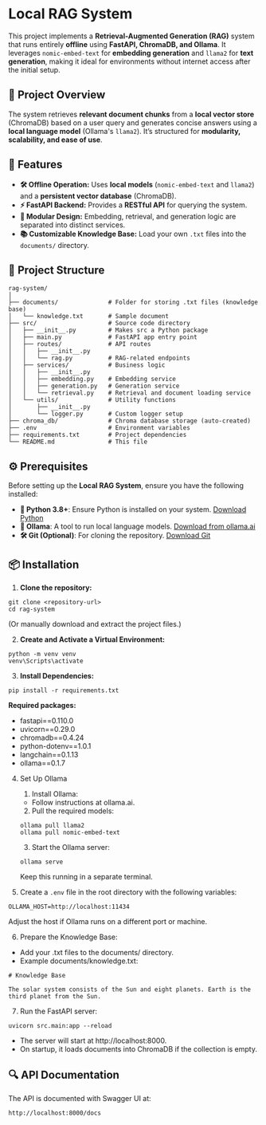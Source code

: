 # Local RAG System

This project implements a **Retrieval-Augmented Generation (RAG)** system that runs entirely **offline** using **FastAPI, ChromaDB, and Ollama**. It leverages `nomic-embed-text` for **embedding generation** and `llama2` for **text generation**, making it ideal for environments without internet access after the initial setup.

## 📌 Project Overview

The system retrieves **relevant document chunks** from a **local vector store** (ChromaDB) based on a user query and generates concise answers using a **local language model** (Ollama's `llama2`). It’s structured for **modularity, scalability, and ease of use**.

## 🚀 Features

- **🛠 Offline Operation:** Uses **local models** (`nomic-embed-text` and `llama2`) and a **persistent vector database** (ChromaDB).
- **⚡ FastAPI Backend:** Provides a **RESTful API** for querying the system.
- **🔗 Modular Design:** Embedding, retrieval, and generation logic are separated into distinct services.
- **📚 Customizable Knowledge Base:** Load your own `.txt` files into the `documents/` directory.

## 📂 Project Structure

```
rag-system/
│
├── documents/              # Folder for storing .txt files (knowledge base)
│   └── knowledge.txt       # Sample document
├── src/                    # Source code directory
│   ├── __init__.py         # Makes src a Python package
│   ├── main.py             # FastAPI app entry point
│   ├── routes/             # API routes
│   │   ├── __init__.py
│   │   └── rag.py          # RAG-related endpoints
│   ├── services/           # Business logic
│   │   ├── __init__.py
│   │   ├── embedding.py    # Embedding service
│   │   ├── generation.py   # Generation service
│   │   └── retrieval.py    # Retrieval and document loading service
│   └── utils/              # Utility functions
│       ├── __init__.py
│       └── logger.py       # Custom logger setup
├── chroma_db/              # Chroma database storage (auto-created)
├── .env                    # Environment variables
├── requirements.txt        # Project dependencies
└── README.md               # This file
```

## ⚙️ Prerequisites

Before setting up the **Local RAG System**, ensure you have the following installed:

- **🐍 Python 3.8+**: Ensure Python is installed on your system. [Download Python](https://www.python.org/downloads/)
- **🦙 Ollama**: A tool to run local language models. [Download from ollama.ai](https://ollama.ai/)
- **🛠 Git (Optional)**: For cloning the repository. [Download Git](https://git-scm.com/downloads)

## 📦 Installation

1. **Clone the repository:**

```
git clone <repository-url>
cd rag-system
```

(Or manually download and extract the project files.)

2. **Create and Activate a Virtual Environment:**

```
python -m venv venv
venv\Scripts\activate
```

3. **Install Dependencies:**

```
pip install -r requirements.txt
```

**Required packages:**

- fastapi==0.110.0
- uvicorn==0.29.0
- chromadb==0.4.24
- python-dotenv==1.0.1
- langchain==0.1.13
- ollama==0.1.7

4. Set Up Ollama

   1. Install Ollama:

   - Follow instructions at ollama.ai.

   2. Pull the required models:

   ```
   ollama pull llama2
   ollama pull nomic-embed-text
   ```

   3. Start the Ollama server:

   ```
   ollama serve
   ```

   Keep this running in a separate terminal.

5. Create a `.env` file in the root directory with the following variables:

```
OLLAMA_HOST=http://localhost:11434
```

Adjust the host if Ollama runs on a different port or machine.

6. Prepare the Knowledge Base:

- Add your .txt files to the documents/ directory.
- Example documents/knowledge.txt:

```
# Knowledge Base

The solar system consists of the Sun and eight planets. Earth is the third planet from the Sun.
```

7. Run the FastAPI server:

```
uvicorn src.main:app --reload
```

- The server will start at http://localhost:8000.
- On startup, it loads documents into ChromaDB if the collection is empty.

## 🔍 API Documentation

The API is documented with Swagger UI at:

```
http://localhost:8000/docs
```
